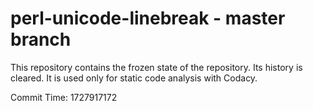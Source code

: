 # perl-unicode-linebreak - master branch

This repository contains the frozen state of the repository.
Its history is cleared. It is used only for static code
analysis with Codacy.

Commit Time: 1727917172